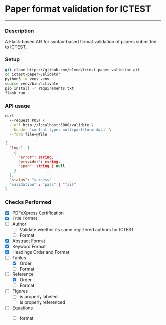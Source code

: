 
# Paper format validation for ICTEST

---
### Description

A Flask-based API for syntax-based format validation of papers submitted to [ICTEST](https://ictest.in/).  

### Setup

```bash
git clone https://github.com/n1ved/ictest-paper-validator.git
cd ictest-paper-validator
python3 -m venv venv
source venv/bin/activate
pip install -r requirements.txt
flask run
```

### API usage

```bash
curl 
  --request POST \
  --url http://localhost:5000/validate \
  --header 'content-type: multipart/form-data' \
  --form file=@file
```

```json
{
  "logs": [
    {
      "error": string,
      "provider": string,
      "span": string | null
    }
  ],
  "status": "success"
  "validation" : "pass" | "fail"
}
```

### Checks Performed

- [x] PDFeXpress Certification
- [x] Title Format
- [ ] Author
  - [ ] Validate whether its same registered authors for ICTEST
  - [ ] Format
- [x] Abstract Format
- [x] Keyword Format
- [x] Headings Order and Format
- [ ] Tables
	- [x] Order
	- [ ] Format
- [ ] Reference
	- [x] Order
	- [ ] Format
- [ ] Figures
  -  [ ] is properly labeled
  -  [ ] is properly referenced
- [ ] Equations
  - [ ] format

